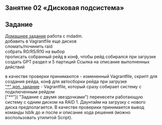 ## Занятие 02 «Дисковая подсистема»
## Задание
[Домашнее задание](https://github.com/AlexeyKoGit/OtusLinuxAdmin/tree/master/02/homework/ "Основное задание")
работа с mdadm.  
добавить в Vagrantfile еще дисков  
сломать/починить raid  
собрать R0/R5/R10 на выбор  
прописать собранный рейд в конф, чтобы рейд собирался при загрузке  
создать GPT раздел и 5 партиций
Ссылка на описание выполненных действий

в качестве проверки принимаются - измененный Vagrantfile, скрипт для создания рейда, конф для автосборки рейда при загрузке  
["*" доп. задание](<https://github.com/AlexeyKoGit/OtusLinuxAdmin/tree/master/02/homework_s> "Задание со звездочкой")  - Vagrantfile, который сразу собирает систему с подключенным рейдом  
["**"]( "Задание с двумя звездочками") перенесети работающую систему с одним диском на RAID 1. Даунтайм на загрузку с нового диска предполагается. В качестве проверики принимается вывод команды lsblk до и после и описание хода решения (можно воспользовать утилитой Script).

